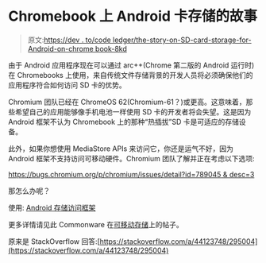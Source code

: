 # Chromebook 上 Android 卡存储的故事

> 原文:[https://dev . to/code ledger/the-story-on-SD-card-storage-for-Android-on-chrome book-8kd](https://dev.to/codeledger/the-story-on-sd-card-storage-for-android-on-chromebook-8kd)

由于 Android 应用程序现在可以通过 arc++(Chrome 第二版的 Android 运行时)在 Chromebooks 上使用，来自传统文件存储背景的开发人员将必须确保他们的应用程序符合如何访问 SD 卡的优势。

Chromium 团队已经在 ChromeOS 62(Chromium-61？)或更高。这意味着，那些希望自己的应用能够像手机电池一样使用 SD 卡的开发者将会失望。这是因为 Android 框架不认为 Chromebook 上的那种“热插拔”SD 卡是可适应的存储设备。

此外，如果你想使用 MediaStore APIs 来访问它，你还是运气不好，因为 Android 框架不支持访问可移动硬件。Chromium 团队了解并正在考虑以下选项:

[https://bugs.chromium.org/p/chromium/issues/detail?id=789045 & desc=3](https://bugs.chromium.org/p/chromium/issues/detail?id=789045&desc=3)

那怎么办呢？

使用: [Android 存储访问框架](https://developer.android.com/guide/topics/providers/document-provider.html)

更多详情请见此 Commonware 在[可移动存储](https://commonsware.com/blog/2017/11/15/storage-situation-removable-storage.html)上的帖子。

原来是 StackOverflow 回答:[https://stackoverflow.com/a/44123748/295004](https://stackoverflow.com/a/44123748/295004)